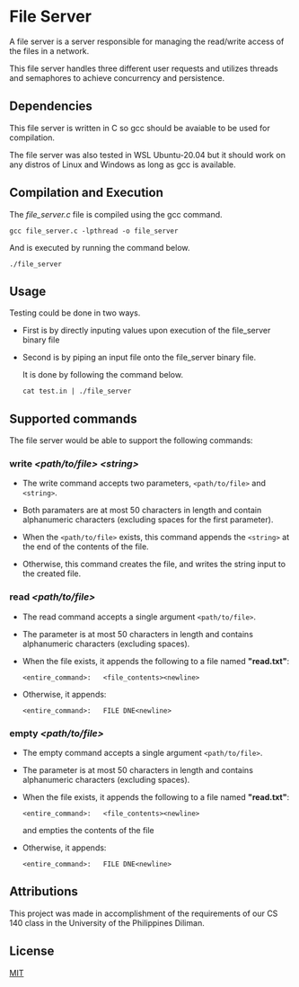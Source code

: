 # File Server

A file server is a server responsible for managing the read/write access of the files in a network.

This file server handles three different user requests and utilizes threads and semaphores to achieve concurrency and persistence.

## Dependencies

This file server is written in C so gcc should be avaiable to be used for compilation.

The file server was also tested in WSL Ubuntu-20.04 but it should work on any distros of Linux and Windows as long as gcc is available.

## Compilation and Execution

The _file_server.c_ file is compiled using the gcc command.

```
gcc file_server.c -lpthread -o file_server
```

And is executed by running the command below.

```
./file_server
```

## Usage

Testing could be done in two ways. 

- First is by directly inputing values upon execution of the file_server binary file

- Second is by piping an input file onto the file_server binary file.

    It is done by following the command below.

    ```
    cat test.in | ./file_server
    ```

## Supported commands

The file server would be able to support the following commands:

### write _\<path/to/file>_ _\<string>_

- The write command accepts two parameters, `<path/to/file>` and `<string>`.

- Both paramaters are at most 50 characters in length and contain alphanumeric characters (excluding spaces for the first parameter).

- When the `<path/to/file>` exists, this command appends the `<string>` at the end of the contents of the file.

- Otherwise, this command creates the file, and writes the string input to the created file.

### read _\<path/to/file>_

- The read command accepts a single argument `<path/to/file>`.

- The parameter is at most 50 characters in length and contains alphanumeric characters (excluding spaces).

- When the file exists, it appends the following to a file named **"read.txt"**:

    ```
    <entire_command>:   <file_contents><newline>
    ```

- Otherwise, it appends: 

    ```
    <entire_command>:   FILE DNE<newline>
    ```

### empty _\<path/to/file>_

- The empty command accepts a single argument `<path/to/file>`.

- The parameter is at most 50 characters in length and contains alphanumeric characters (excluding spaces).

- When the file exists, it appends the following to a file named **"read.txt"**:

    ```
    <entire_command>:   <file_contents><newline>
    ```

    and empties the contents of the file

- Otherwise, it appends: 

    ```
    <entire_command>:   FILE DNE<newline>
    ```

## Attributions

This project was made in accomplishment of the requirements of our CS 140 class in the University of the Philippines Diliman.

## License
[MIT](https://choosealicense.com/licenses/mit/)